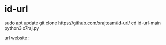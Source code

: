 # id-url
sudo apt update
git clone https://github.com/xrajteam/id-url/
cd id-url-main
python3 x7raj.py 

url website :
